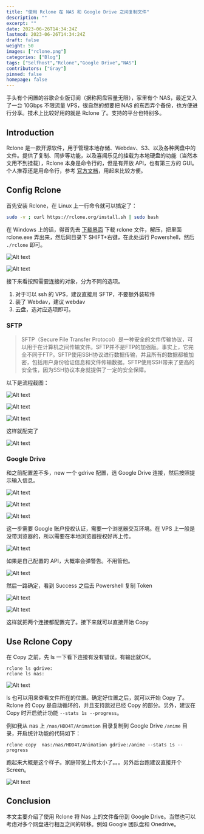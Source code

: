 ```yaml
---
title: "使用 Rclone 在 NAS 和 Google Drive 之间复制文件"
description: ""
excerpt: ""
date: 2023-06-26T14:34:24Z
lastmod: 2023-06-26T14:34:24Z
draft: false
weight: 50
images: ["rclone.png"]
categories: ["Blog"]
tags: ["Selfhost","Rclone","Google Drive","NAS"]
contributors: ["Gray"]
pinned: false
homepage: false
---
```


手头有个闲置的谷歌企业版订阅（据称网盘容量无限），家里有个 NAS，最近又入了一台 10Gbps 不限流量 VPS，很自然的想要把 NAS 的东西弄个备份，也方便进行分享。技术上比较好用的就是 Rclone 了。支持的平台也特别多。


## Introduction

Rclone 是一款开源软件，用于管理本地存储、Webdav、S3、以及各种网盘中的文件。提供了复制、同步等功能，以及喜闻乐见的挂载为本地硬盘的功能（当然本文用不到挂载），Rclone 本身是命令行的，但是有开放 API，也有第三方的 GUI。个人推荐还是用命令行，参考 [官方文档](https://rclone.org/)，用起来比较方便。

## Config Rclone

首先安装 Rclone，在 Linux 上一行命令就可以搞定了：

```bash
sudo -v ; curl https://rclone.org/install.sh | sudo bash
```

在 Windows 上的话，得首先去 [下载界面](https://rclone.org/downloads/) 下载 rclone 文件，解压，把里面 rclone.exe 弄出来，然后同目录下 SHIFT+右键，在此处运行 Powershell，然后 `./rclone` 即可。

![Alt text](image.png)

![Alt text](image-1.png)

接下来看按照需要连接的对象，分为不同的选项。

1. 对于可以 ssh 的 VPS，建议直接用 SFTP，不要额外装软件
2. 装了 Webdav，建议 webdav
3. 云盘，选对应选项即可。

### SFTP

>SFTP（Secure File Transfer Protocol）是一种安全的文件传输协议，可以用于在计算机之间传输文件。SFTP并不是FTP的加强版。事实上，它完全不同于FTP。SFTP使用SSH协议进行数据传输，并且所有的数据都被加密，包括用户身份验证信息和文件传输数据。SFTP使用SSH带来了更高的安全性，因为SSH协议本身就提供了一定的安全保障。

以下是流程截图：

![Alt text](image-3.png)

![Alt text](image-4.png)

![Alt text](image-5.png)

这样就配完了

![Alt text](image-6.png)


### Google Drive

和之前配置差不多，new 一个 gdrive 配置，选 Google Drive 连接，然后按照提示输入信息。

![Alt text](image-7.png)

![Alt text](image-8.png)

![Alt text](image-9.png)

这一步需要 Google 账户授权认证，需要一个浏览器交互环境。在 VPS 上一般是没带浏览器的，所以需要在本地浏览器授权好再上传。

![Alt text](image-10.png)

如果是自己配置的 API，大概率会弹警告。不用管他。

![Alt text](image-11.png)

然后一路确定，看到 Success 之后去 Powershell 复制 Token

![Alt text](image-12.png)

![Alt text](image-13.png)


这样就把两个连接都配置完了。接下来就可以直接开始 Copy

<!-- 
### Webdav

![Alt text](image-2.png) -->



## Use Rclone Copy

在 Copy 之前，先 ls 一下看下连接有没有错误。有输出就OK。

```
rclone ls gdrive:
rclone ls nas:
```

![Alt text](image-14.png)


ls 也可以用来查看文件所在的位置。确定好位置之后，就可以开始 Copy 了。Rclone 的 Copy 是自动循环的，并且支持跳过已经 Copy 的部分。另外，建议在 Copy 时开启统计功能 `--stats 1s --progress`。

例如我从 nas 上 `/nas/HDD4T/Animation` 目录复制到 Google Drive `/anime` 目录，开启统计功能的代码如下：

```
rclone copy  nas:/nas/HDD4T/Animation gdrive:/anime --stats 1s --progress
```

跑起来大概是这个样子。家庭带宽上传太小了。。。另外后台跑建议直接开个 Screen。

![Alt text](image-15.png)


## Conclusion

本文主要介绍了使用 Rclone 将 Nas 上的文件备份到 Google Drive。当然也可以考虑对多个网盘进行相互之间的转移。例如 Google 团队盘和 Onedrive。